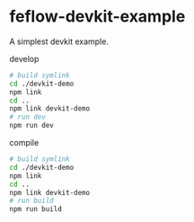 # feflow-devkit-example

A simplest devkit example.

develop
```sh
# build symlink
cd ./devkit-demo
npm link
cd ..
npm link devkit-demo
# run dev
npm run dev
```

compile
```sh
# build symlink
cd ./devkit-demo
npm link
cd ..
npm link devkit-demo
# run build
npm run build
```